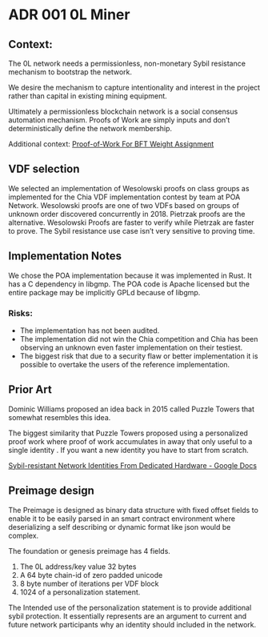 # ADR 001 0L Miner


## Context:
The 0L network needs a permissionless, non-monetary Sybil resistance mechanism to bootstrap the network.

We desire the mechanism to capture intentionality and interest in the project rather than capital in existing mining equipment.

Ultimately a permissionless blockchain network is a social consensus automation mechanism. Proofs of Work are simply inputs and don’t deterministically define the network membership.

Additional context: [Proof-of-Work For BFT Weight Assignment](https://docs.google.com/document/d/1rRdLwU8sdvmhHFnbjiZmxEcbYq9YS9fIzvfxs7iGdUE/edit#heading=h.84qa7nvmik57) 

## VDF selection

We selected an implementation of Wesolowski proofs on class groups as implemented for the Chia VDF implementation contest by team at POA Network. Wesolowski proofs are one of two VDFs based on groups of unknown order discovered concurrently in 2018. Pietrzak proofs are the alternative. Wesolowski Proofs are faster to verify while Pietrzak are faster to prove. The Sybil resistance use case isn’t very sensitive to proving time.

## Implementation Notes

We chose the POA implementation because it was implemented in Rust. It has a C dependency in libgmp. The POA code is Apache licensed but  the entire package may be implicitly  GPLd because of libgmp. 

### Risks:
* The implementation has not been audited.
* The implementation did not win the Chia competition and Chia has been observing an unknown even faster implementation on their testiest.
* The biggest risk that due to a security flaw or better implementation it is possible to overtake the users of the reference implementation.

## Prior Art

Dominic Williams proposed an idea back in 2015 called Puzzle Towers that somewhat resembles this idea.

The biggest similarity that Puzzle Towers proposed using a personalized proof work where proof of work accumulates in away that only useful to a single identity . If you want a new identity you have to start from scratch.

[Sybil-resistant Network Identities From Dedicated Hardware - Google Docs](https://docs.google.com/document/d/1eRTAe3szuIoZEloHvRMtZlrU7t2un4UVQ8LarpU3LNk/edit)



## Preimage design

The Preimage is designed as binary data structure with fixed offset fields to enable it to be easily parsed in an smart contract environment where deserializing a self describing or dynamic format like json would be complex.

The foundation or genesis preimage has 4 fields.

1. The 0L address/key value 32 bytes
2. A 64 byte chain-id of zero padded unicode
3. 8  byte number of iterations per VDF block
4. 1024 of a personalization statement.

The Intended use of the personalization statement is to provide additional sybil protection. It essentially represents are an argument to current and future network participants why an identity should included in the network. 